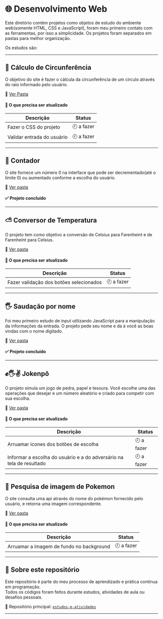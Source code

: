 # 🌐 Desenvolvimento Web

Este diretório contém projetos como objetos de estudo do ambiente web(somente HTML, CSS e JavaScript), foram meu primeiro contato com as ferramentas, por isso a simplicidade. Os projetos foram separados em pastas para melhor organização.

Os estudos são:

---

## 📐 Cálculo de Circunferência

O objetivo do site é fazer o cálcula da circunferência de um circulo através do raio informado pelo usuário.

📁 [Ver Pasta](./calculo-circunferencia)

<h4>🎯 O que precisa ser atualizado</h4>

|    Descrição            | Status       |
|-------------------------|--------------|
| Fazer o CSS do projeto  |  🕗 a fazer |
| Validar entrada do usuário |  🕗 a fazer |

---

## 📕 Contador

O site fornece um número 0 na interface que pode ser decrementado(até o limite 0) ou aumentado conforme a escolha do usuário.

📁 [Ver pasta](./contador)

<h4>✅ Projeto concluído</h4>

---

## ⛅ Conversor de Temperatura

O projeto tem como objetivo a conversão de Celsius para Farenheint e de Farenheint para Celsius.

📁 [Ver pasta](./conversor-temperatura)


<h4>🎯 O que precisa ser atualizado</h4>

|    Descrição            | Status       |
|-------------------------|--------------|
| Fazer validação dos botões selecionados|  🕗 a fazer |

---

## 🖐 Saudação por nome

Foi meu primeiro estudo de input utilizando JavaScript para a manipulação da informações da entrada. O projeto pede seu nome e da à você as boas vindas com o nome digitado.

📁 [Ver pasta](./input)

<h4>✅ Projeto concluído</h4>

---

## ✊🖐✌ Jokenpô

O projeto simula um jogo de pedra, papel e tesoura. Você escolhe uma das operações que desejar e um número aleatório e criado para competir com sua escolha.

📁 [Ver pasta](./jokenpo)


<h4>🎯 O que precisa ser atualizado</h4>

|    Descrição            | Status       |
|-------------------------|--------------|
| Arruamar ícones dos botões de escolha|  🕗 a fazer |
| Informar a escolha do usuário e a do adversário na tela de resultado|  🕗 a fazer |

---

## 🔎 Pesquisa de imagem de Pokemon

O site consulta uma api através do nome do pokémon fornecido pelo usuário, e retorna uma imagem correspondente. 

📁 [Ver pasta](./pokemon-api)

<h4>🎯 O que precisa ser atualizado</h4>

|    Descrição            | Status       |
|-------------------------|--------------|
| Arruamar a imagem de fundo no background | 🕗 a fazer |

---

## 📝 Sobre este repositório

Este repositório é parte do meu processo de aprendizado e prática contínua em programação.  
Todos os códigos foram feitos durante estudos, atividades de aula ou desafios pessoais.

📌 Repositório principal: [`estudos-e-atividades`](https://github.com/Guh-Santosz/estudos-e-atividades)

---
